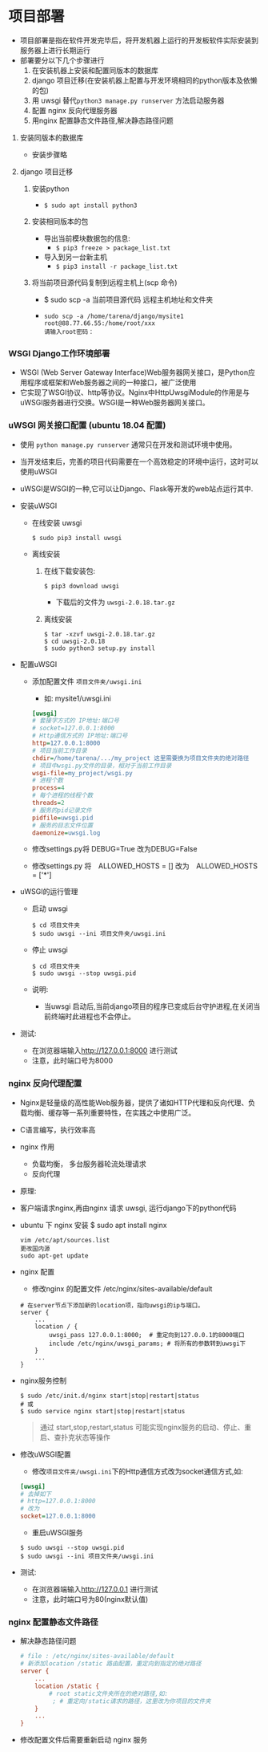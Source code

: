 # 项目部署

- 项目部署是指在软件开发完毕后，将开发机器上运行的开发板软件实际安装到服务器上进行长期运行
- 部署要分以下几个步骤进行
  1. 在安装机器上安装和配置同版本的数据库
  1. django 项目迁移(在安装机器上配置与开发环境相同的python版本及依懒的包)
  1. 用 uwsgi 替代`python3 manage.py runserver` 方法启动服务器
  1. 配置 nginx 反向代理服务器
  1. 用nginx 配置静态文件路径,解决静态路径问题

1. 安装同版本的数据库

   - 安装步骤略

2. django 项目迁移

   1. 安装python

      - `$ sudo apt install python3`

   2. 安装相同版本的包

      - 导出当前模块数据包的信息:
        - `$ pip3 freeze > package_list.txt`
      - 导入到另一台新主机
        - `$ pip3 install -r package_list.txt`

   3. 将当前项目源代码复制到远程主机上(scp 命令)

      - $ sudo scp -a 当前项目源代码 远程主机地址和文件夹

      - ```
        sudo scp -a /home/tarena/django/mysite1 root@88.77.66.55:/home/root/xxx
        请输入root密码：
        ```



### WSGI Django工作环境部署

- WSGI (Web Server Gateway Interface)Web服务器网关接口，是Python应用程序或框架和Web服务器之间的一种接口，被广泛使用
- 它实现了WSGI协议、http等协议。Nginx中HttpUwsgiModule的作用是与uWSGI服务器进行交换。WSGI是一种Web服务器网关接口。

### uWSGI 网关接口配置 (ubuntu 18.04 配置)

- 使用 `python manage.py runserver` 通常只在开发和测试环境中使用。

- 当开发结束后，完善的项目代码需要在一个高效稳定的环境中运行，这时可以使用uWSGI

- uWSGI是WSGI的一种,它可以让Django、Flask等开发的web站点运行其中.

- 安装uWSGI

  - 在线安装 uwsgi

    ```shell
    $ sudo pip3 install uwsgi
    
    ```

  - 离线安装

    1. 在线下载安装包: 

       ```shell
       $ pip3 download uwsgi
       ```

       - 下载后的文件为 `uwsgi-2.0.18.tar.gz`

    2. 离线安装

       ```shell
       $ tar -xzvf uwsgi-2.0.18.tar.gz
       $ cd uwsgi-2.0.18
       $ sudo python3 setup.py install
       ```

- 配置uWSGI

  - 添加配置文件 `项目文件夹/uwsgi.ini`

    - 如: mysite1/uwsgi.ini

    ```ini
    [uwsgi]
    # 套接字方式的 IP地址:端口号
    # socket=127.0.0.1:8000
    # Http通信方式的 IP地址:端口号
    http=127.0.0.1:8000
    # 项目当前工作目录
    chdir=/home/tarena/.../my_project 这里需要换为项目文件夹的绝对路径
    # 项目中wsgi.py文件的目录，相对于当前工作目录
    wsgi-file=my_project/wsgi.py
    # 进程个数
    process=4
    # 每个进程的线程个数
    threads=2
    # 服务的pid记录文件
    pidfile=uwsgi.pid
    # 服务的目志文件位置
    daemonize=uwsgi.log
    ```

  - 修改settings.py将 DEBUG=True 改为DEBUG=False

  - 修改settings.py 将　ALLOWED_HOSTS = [] 改为　ALLOWED_HOSTS = ['*']

- uWSGI的运行管理

  - 启动 uwsgi

    ```shell
    $ cd 项目文件夹
    $ sudo uwsgi --ini 项目文件夹/uwsgi.ini
    ```

  - 停止 uwsgi

    ```shell
    $ cd 项目文件夹
    $ sudo uwsgi --stop uwsgi.pid
    ```

  - 说明:

    - 当uwsgi 启动后,当前django项目的程序已变成后台守护进程,在关闭当前终端时此进程也不会停止。

- 测试:

  - 在浏览器端输入<http://127.0.0.1:8000> 进行测试
  - 注意，此时端口号为8000

### nginx 反向代理配置

- Nginx是轻量级的高性能Web服务器，提供了诸如HTTP代理和反向代理、负载均衡、缓存等一系列重要特性，在实践之中使用广泛。

- C语言编写，执行效率高

- nginx 作用

  - 负载均衡， 多台服务器轮流处理请求
  - 反向代理

- 原理:

- 客户端请求nginx,再由nginx 请求 uwsgi, 运行django下的python代码

- ubuntu 下 nginx 安装
  $ sudo apt install nginx

  ```shell
  vim /etc/apt/sources.list
  更改国内源
  sudo apt-get update
  ```

- nginx 配置 

  - 修改nginx 的配置文件 /etc/nginx/sites-available/default

  ```
  # 在server节点下添加新的location项，指向uwsgi的ip与端口。
  server {
      ...
      location / {
          uwsgi_pass 127.0.0.1:8000;  # 重定向到127.0.0.1的8000端口
          include /etc/nginx/uwsgi_params; # 将所有的参数转到uwsgi下
      }
      ...
  }
  ```

- nginx服务控制

  ```shell
  $ sudo /etc/init.d/nginx start|stop|restart|status
  # 或
  $ sudo service nginx start|stop|restart|status
  ```

  > 通过 start,stop,restart,status 可能实现nginx服务的启动、停止、重启、查扑克状态等操作

- 修改uWSGI配置 

  - 修改`项目文件夹/uwsgi.ini`下的Http通信方式改为socket通信方式,如:

  ```ini
  [uwsgi]
  # 去掉如下
  # http=127.0.0.1:8000
  # 改为
  socket=127.0.0.1:8000
  ```

  - 重启uWSGI服务

  ```shell
  $ sudo uwsgi --stop uwsgi.pid
  $ sudo uwsgi --ini 项目文件夹/uwsgi.ini
  ```

- 测试:

  - 在浏览器端输入<http://127.0.0.1> 进行测试
  - 注意，此时端口号为80(nginx默认值)

### nginx 配置静态文件路径

- 解决静态路径问题

  ```ini
  # file : /etc/nginx/sites-available/default
  # 新添加location /static 路由配置，重定向到指定的绝对路径
  server {
      ...
      location /static {
          # root static文件夹所在的绝对路径,如:
           ; # 重定向/static请求的路径，这里改为你项目的文件夹
      }
      ...
  }
  ```

- 修改配置文件后需要重新启动 nginx 服务